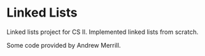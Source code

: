 # Linked Lists
Linked lists project for CS II. Implemented linked lists from scratch.

Some code provided by Andrew Merrill.

